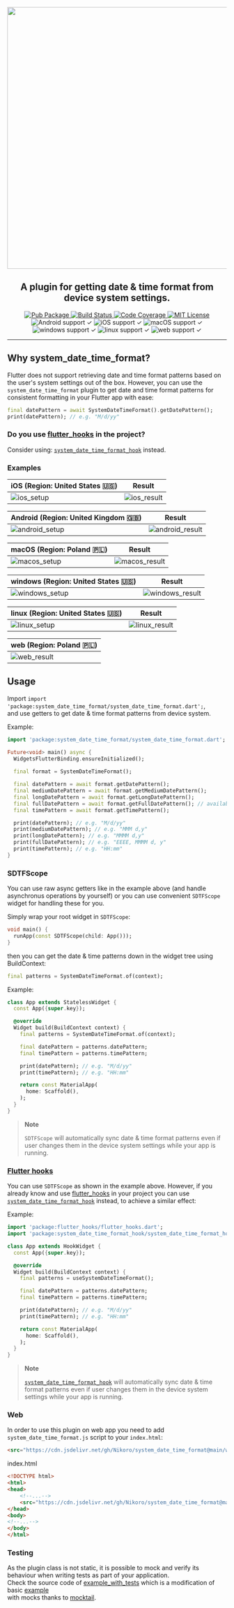<p align="center">
  <a href="https://pub.dev/packages/system_date_time_format"><img src="https://raw.githubusercontent.com/nikoro/system_date_time_format/main/logo/logo.png" width="600"/></a>
</p>
<h2 align="center">
  A plugin for getting date & time format from device system settings.
</h2>

<p align="center">
  <a href="https://pub.dev/packages/system_date_time_format">
    <img alt="Pub Package" src="https://tinyurl.com/2na5mvwt">
  </a>
  <a href="https://github.com/Nikoro/system_date_time_format/actions">
    <img alt="Build Status" src="https://github.com/Nikoro/system_date_time_format/actions/workflows/build.yaml/badge.svg">
  </a>
  <a href="https://codecov.io/gh/Nikoro/system_date_time_format">
    <img alt="Code Coverage" src="https://codecov.io/gh/Nikoro/system_date_time_format/branch/main/graph/badge.svg">
  </a>
  <a href="https://opensource.org/licenses/MIT">
    <img alt="MIT License" src="https://tinyurl.com/3uf9tzpy">
  </a>
    <img alt="Android support ✓" src="https://img.shields.io/badge/%E2%9C%93-grey?logo=android">
    <img alt="iOS support ✓" src="https://img.shields.io/badge/%E2%9C%93-grey?logo=ios">
    <img alt="macOS support ✓" src="https://tinyurl.com/kka6pu4c">
    <img alt="windows support ✓" src="https://img.shields.io/badge/%E2%9C%93-grey?logo=windows">
    <img alt="linux support ✓" src="https://img.shields.io/badge/%E2%9C%93-grey?logo=linux">
    <img alt="web support ✓" src="https://img.shields.io/badge/web%20%E2%9C%93-grey">
</p>

---
## Why system_date_time_format?

Flutter does not support retrieving date and time format patterns based on the user's system
settings out of the box. However, you can use the `system_date_time_format` plugin to get 
date and time format patterns for consistent formatting in your Flutter app with ease:

```dart
final datePattern = await SystemDateTimeFormat().getDatePattern();
print(datePattern); // e.g. "M/d/yy"
```

### Do you use [flutter_hooks](https://pub.dev/packages/flutter_hooks) in the project?

Consider using: [`system_date_time_format_hook`](https://pub.dev/packages/system_date_time_format_hook) instead.

### Examples
| iOS (Region: United States 🇺🇸)                                                                                 | Result                                                                                                        |
| -------------------------------------------------------------------------------------------------------------- | ------------------------------------------------------------------------------------------------------------- |
| ![ios_setup](https://raw.githubusercontent.com/nikoro/system_date_time_format/main/screenshots/ios_setup.jpg)            | ![ios_result](https://raw.githubusercontent.com/nikoro/system_date_time_format/main/screenshots/ios_result.jpg)         |

| Android (Region: United Kingdom 🇬🇧)                                                                            | Result                                                                                                        |
| -------------------------------------------------------------------------------------------------------------- | ------------------------------------------------------------------------------------------------------------- |
| ![android_setup](https://raw.githubusercontent.com/nikoro/system_date_time_format/main/screenshots/android_setup.jpg)    | ![android_result](https://raw.githubusercontent.com/nikoro/system_date_time_format/main/screenshots/android_result.jpg) |

| macOS (Region: Poland 🇵🇱)                                                                                      | Result                                                                                                        |
| -------------------------------------------------------------------------------------------------------------- | ------------------------------------------------------------------------------------------------------------- |
| ![macos_setup](https://raw.githubusercontent.com/nikoro/system_date_time_format/main/screenshots/macos_setup.png)        | ![macos_result](https://raw.githubusercontent.com/nikoro/system_date_time_format/main/screenshots/macos_result.png)     |

| windows (Region: United States 🇺🇸)                                                                             | Result                                                                                                        |
| -------------------------------------------------------------------------------------------------------------- | ------------------------------------------------------------------------------------------------------------- |
| ![windows_setup](https://raw.githubusercontent.com/nikoro/system_date_time_format/main/screenshots/windows_setup.jpg)    | ![windows_result](https://raw.githubusercontent.com/nikoro/system_date_time_format/main/screenshots/windows_result.jpg) |

| linux (Region: United States 🇺🇸)                                                                      | Result                                                                                                    |
|---------------------------------------------------------------------------------------------------------|-----------------------------------------------------------------------------------------------------------|
| ![linux_setup](https://raw.githubusercontent.com/nikoro/system_date_time_format/main/screenshots/linux_setup.png) | ![linux_result](https://raw.githubusercontent.com/nikoro/system_date_time_format/main/screenshots/linux_result.png) |

| web (Region: Poland 🇵🇱)                                                                                                                                                                                                         |
|-----------------------------------------------------------------------------------------------------------------------------------------------------------------------------------------------------------------------------------|
| ![web_result](https://raw.githubusercontent.com/nikoro/system_date_time_format/main/screenshots/web_result.png)

## Usage

Import `import 'package:system_date_time_format/system_date_time_format.dart';`,   
and use getters to get date & time format patterns from device system.

Example:

```dart
import 'package:system_date_time_format/system_date_time_format.dart';

Future<void> main() async {
  WidgetsFlutterBinding.ensureInitialized();
  
  final format = SystemDateTimeFormat();

  final datePattern = await format.getDatePattern();
  final mediumDatePattern = await format.getMediumDatePattern();
  final longDatePattern = await format.getLongDatePattern();
  final fullDatePattern = await format.getFullDatePattern(); // available only on iOS, macOS and web
  final timePattern = await format.getTimePattern();

  print(datePattern); // e.g. "M/d/yy"
  print(mediumDatePattern); // e.g. "MMM d,y"
  print(longDatePattern); // e.g. "MMMM d,y"
  print(fullDatePattern); // e.g. "EEEE, MMMM d, y"
  print(timePattern); // e.g. "HH:mm"
}
```

### SDTFScope
You can use raw async getters like in the example above (and handle asynchronus operations by yourself) or 
you can use convenient `SDTFScope` widget for handling these for you.

Simply wrap your root widget in `SDTFScope`:
```dart
void main() {
  runApp(const SDTFScope(child: App()));
}
```
then you can get the date & time patterns down in the widget tree using BuildContext:
```dart
final patterns = SystemDateTimeFormat.of(context);
```
Example:
```dart
class App extends StatelessWidget {
  const App({super.key});

  @override
  Widget build(BuildContext context) {
    final patterns = SystemDateTimeFormat.of(context);

    final datePattern = patterns.datePattern;
    final timePattern = patterns.timePattern;

    print(datePattern); // e.g. "M/d/yy"
    print(timePattern); // e.g. "HH:mm"

    return const MaterialApp(
      home: Scaffold(),
    );
  }
}
```
> **Note**
>
> `SDTFScope` will automatically sync date & time format patterns even if user changes them 
> in the device system settings while your app is running.

### [Flutter hooks](https://pub.dev/packages/flutter_hooks)
You can use `SDTFScope` as shown in the example above. However, if you already know and use [flutter_hooks](https://pub.dev/packages/flutter_hooks)
in your project you can use [`system_date_time_format_hook`](https://pub.dev/packages/system_date_time_format_hook) instead, to achieve a similar effect:

Example:
```dart
import 'package:flutter_hooks/flutter_hooks.dart';
import 'package:system_date_time_format_hook/system_date_time_format_hook.dart';

class App extends HookWidget {
  const App({super.key});

  @override
  Widget build(BuildContext context) {
    final patterns = useSystemDateTimeFormat();

    final datePattern = patterns.datePattern;
    final timePattern = patterns.timePattern;

    print(datePattern); // e.g. "M/d/yy"
    print(timePattern); // e.g. "HH:mm"

    return const MaterialApp(
      home: Scaffold(),
    );
  }
}
```
> **Note**
>
> [`system_date_time_format_hook`](https://pub.dev/packages/system_date_time_format_hook) will automatically sync date & time format patterns even if user changes them
> in the device system settings while your app is running.

### Web

In order to use this plugin on web app you need to add `system_date_time_format.js` script to your `index.html`:
```html
<src="https://cdn.jsdelivr.net/gh/Nikoro/system_date_time_format@main/web/system_date_time_format.min.js"></script>
```
index.html

```html
<!DOCTYPE html>
<html>
<head>
    <!--...-->
    <src="https://cdn.jsdelivr.net/gh/Nikoro/system_date_time_format@main/web/system_date_time_format.min.js"></script>
</head>
<body>
<!--...-->
</body>
</html>
```

### Testing

As the plugin class is not static, it is possible to mock and verify its behaviour when writing
tests as part of your application.  
Check the source code
of [example_with_tests](https://github.com/Nikoro/system_date_time_format/tree/main/example_with_tests)
which is a modification of
basic [example](https://github.com/Nikoro/system_date_time_format/tree/main/example)  
with mocks thanks to [mocktail](https://pub.dev/packages/mocktail).